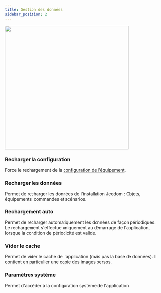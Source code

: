 ```yaml
---
title: Gestion des données
sidebar_position: 2
---
```



<img src="../../../../../../../../img/app/dataManagement.png"  width="400" />

### Recharger la configuration

Force le rechargement de la [configuration de l'équipement](../../../../../../plugin/equipment/deviceConfig).

### Recharger les données

Permet de recharger les données de l'installation Jeedom : Objets, équipements, commandes et scénarios.

### Rechargement auto

Permet de recharger automatiquement les données de façon périodiques.  
Le rechargement s'effectue uniquement au démarrage de l'application, lorsque la condition de périodicité est valide.

### Vider le cache

Permet de vider le cache de l'application (mais pas la base de données). Il contient en particulier une copie des images persos.

### Paramètres système

Permet d'accéder à la configuration système de l'application.

